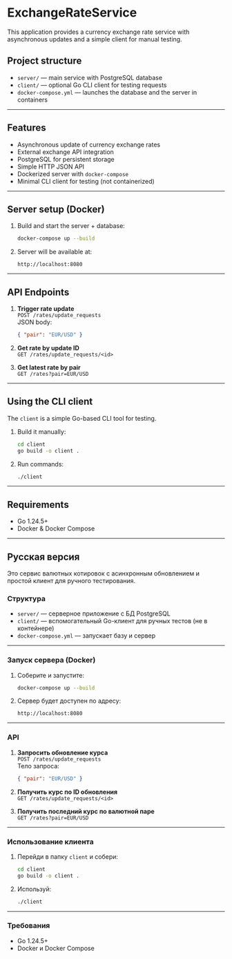 # ExchangeRateService

This application provides a currency exchange rate service with asynchronous updates and a simple client for manual testing.

## Project structure

- `server/` — main service with PostgreSQL database
- `client/` — optional Go CLI client for testing requests
- `docker-compose.yml` — launches the database and the server in containers

---

## Features

- Asynchronous update of currency exchange rates
- External exchange API integration
- PostgreSQL for persistent storage
- Simple HTTP JSON API
- Dockerized server with `docker-compose`
- Minimal CLI client for testing (not containerized)

---

## Server setup (Docker)

1. Build and start the server + database:
   ```sh
   docker-compose up --build
   ```

2. Server will be available at:
   ```
   http://localhost:8080
   ```

---

## API Endpoints

1. **Trigger rate update**  
   `POST /rates/update_requests`  
   JSON body:
   ```json
   { "pair": "EUR/USD" }
   ```

2. **Get rate by update ID**  
   `GET /rates/update_requests/<id>`

3. **Get latest rate by pair**  
   `GET /rates?pair=EUR/USD`

---

## Using the CLI client

The `client` is a simple Go-based CLI tool for testing.

1. Build it manually:
   ```sh
   cd client
   go build -o client .
   ```

2. Run commands:
   ```sh
   ./client
   ```

---

## Requirements

- Go 1.24.5+
- Docker & Docker Compose

---

## Русская версия

Это сервис валютных котировок с асинхронным обновлением и простой клиент для ручного тестирования.

### Структура

- `server/` — серверное приложение с БД PostgreSQL
- `client/` — вспомогательный Go-клиент для ручных тестов (не в контейнере)
- `docker-compose.yml` — запускает базу и сервер

---

### Запуск сервера (Docker)

1. Соберите и запустите:
   ```sh
   docker-compose up --build
   ```

2. Сервер будет доступен по адресу:
   ```
   http://localhost:8080
   ```

---

### API

1. **Запросить обновление курса**  
   `POST /rates/update_requests`  
   Тело запроса:
   ```json
   { "pair": "EUR/USD" }
   ```

2. **Получить курс по ID обновления**  
   `GET /rates/update_requests/<id>`

3. **Получить последний курс по валютной паре**  
    `GET /rates?pair=EUR/USD`

---

### Использование клиента

1. Перейди в папку `client` и собери:
   ```sh
   cd client
   go build -o client .
   ```

2. Используй:
   ```sh
   ./client
   ```

---

### Требования

- Go 1.24.5+
- Docker и Docker Compose
